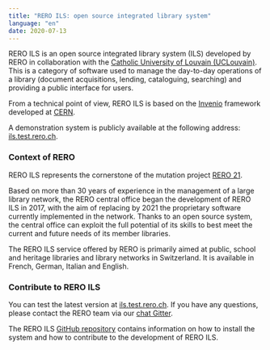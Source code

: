 ```yaml
---
title: "RERO ILS: open source integrated library system"
language: "en"
date: 2020-07-13
---
```


RERO ILS is an open source integrated library system (ILS) developed by RERO in collaboration with the [Catholic University of Louvain (UCLouvain)](https://uclouvain.be/). This is a category of software used to manage the day-to-day operations of a library (document acquisitions, lending, cataloguing, searching) and providing a public interface for users.

From a technical point of view, RERO ILS is based on the [Invenio](https://invenio-software.org) framework developed at [CERN](https://home.cern/).

A demonstration system is publicly available at the following address: [ils.test.rero.ch](https://ils.test.rero.ch).

### Context of RERO

RERO ILS represents the cornerstone of the mutation project [RERO 21](/en/about).

Based on more than 30 years of experience in the management of a large library network, the RERO central office began the development of RERO ILS in 2017, with the aim of replacing by 2021 the proprietary software currently implemented in the network. Thanks to an open source system, the central office can exploit the full potential of its skills to best meet the current and future needs of its member libraries.

The RERO ILS service offered by RERO is primarily aimed at public, school and heritage libraries and library networks in Switzerland. It is available in French, German, Italian and English.

### Contribute to RERO ILS

You can test the latest version at [ils.test.rero.ch](https://ils.test.rero.ch/). If you have any questions, please contact the RERO team via our [chat Gitter](https://gitter.im/rero/reroils).

The RERO ILS [GitHub repository](https://github.com/rero/rero-ils/) contains information on how to install the system and how to contribute to the development of RERO ILS.